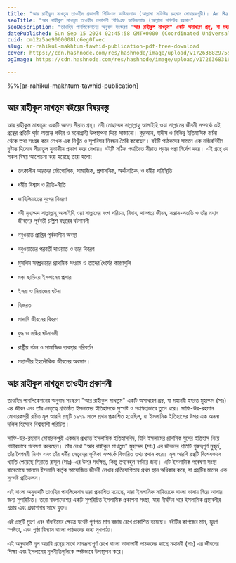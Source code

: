 ```yaml
---
title: "আর রাহীকুল মাখতুম তাওহীদ প্রকাশনী পিডিএফ ডাউনলোড (আল্লামা সফিউর রহমান মোবারকপুরী)। Ar Rahikul Makhtum Tawhid Publication pdf Free download"
seoTitle: "আর রাহীকুল মাখতুম তাওহীদ প্রকাশনী পিডিএফ ডাউনলোড (আল্লামা সফিউর রহমান"
seoDescription: "তাওহিদ পাবলিকেশনের অনুবাদ সংস্করণ "আর রাহীকুল মাখতুম" একটি অসাধারণ গ্রন্থ, যা মহানবী হযরত মুহাম্মদ (সাঃ) এর জীবন এবং তাঁর নেতৃত্বে প্রতিষ্ঠিত ইসলামের ইতিহাস"
datePublished: Sun Sep 15 2024 02:45:58 GMT+0000 (Coordinated Universal Time)
cuid: cm12z5ae9000008lc6eg0fvec
slug: ar-rahikul-makhtum-tawhid-publication-pdf-free-download
cover: https://cdn.hashnode.com/res/hashnode/image/upload/v1726368297551/8dd0dd77-9808-484d-a1c5-41eeff5ba199.webp
ogImage: https://cdn.hashnode.com/res/hashnode/image/upload/v1726368316910/7f100e4d-21be-4c4a-bdc6-0f72ab054495.webp

---
```


%%[ar-rahikul-makhtum-tawhid-publication] 

## আর রাহীকুল মাখতূম বইয়ের বিষয়বস্তু

আর রাহীকুল মাখতূম: একটি অনন্য সীরাত গ্রন্থ। নবী মোহাম্মদ সাল্লাল্লাহু আলাইহি ওয়া সাল্লামের জীবনী সম্পর্কে এই গ্রন্থের প্রতিটি পৃষ্ঠা অত্যন্ত গভীর ও মনোগ্রাহী উপস্থাপনা দিয়ে সাজানো। কুরআন, হাদীস ও বিভিন্ন ইতিহাসিক বর্ণনা থেকে তথ্য সংগ্রহ করে লেখক এক নিখুঁত ও সুপরিসর নিবন্ধন তৈরি করেছেন। বইটি পাঠকদের সামনে এক নজিরবিহীন দৃষ্টান্ত হিসেবে সীরাতুল মুস্তাকীম প্রকাশ করে দেখায়। বইটি সঠিক পদ্ধতিতে সীরাত পড়ার পন্থা নির্দেশ করে। এই গ্রন্থে যে সকল বিষয় আলোচনা করা হয়েছে তারা হলো:

* তৎকালীন আরবের ভৌগোলিক, সামাজিক, প্রশাসনিক, অর্থনৈতিক, ও ধর্মীয় পরিস্থিতি
    
* ধর্মীয় বিশ্বাস ও রীতি-নীতি
    
* জাহিলিয়াতের যুগের বিবরণ
    
* নবী মুহাম্মদ সাল্লাল্লাহু আলাইহি ওয়া সাল্লামের বংশ পরিচয়, বিবাহ, দাম্পত্য জীবন, সন্তান-সন্ততি ও তাঁর মহান জীবনের পূর্ববর্তী চল্লিশ বছরের ঘটনাবলী
    
* নবুওয়াত প্রাপ্তির পূর্বকালীন অবস্থা
    
* নবুওয়াতের পরবর্তী দাওয়াত ও তার বিবরণ
    
* মুসলিম সম্প্রদায়ের প্রাথমিক সংগ্রাম ও তাদের ধৈর্যের কারণগুলি
    
* মক্কা ছাড়িয়ে ইসলামের প্রসার
    
* ইসরা ও মিরাজের ঘটনা
    
* হিজরত
    
* মাদানি জীবনের বিবরণ
    
* যুদ্ধ ও সন্ধির ঘটনাবলী
    
* রাষ্ট্রীয় গঠন ও সামাজিক ব্যবস্থার পরিবর্তন
    
* মহানবীর ইহলৌকিক জীবনের অবসান।
    

## আর রাহীকুল মাখতুম তাওহীদ প্রকাশনী

তাওহিদ পাবলিকেশনের অনুবাদ সংস্করণ "আর রাহীকুল মাখতুম" একটি অসাধারণ গ্রন্থ, যা মহানবী হযরত মুহাম্মদ (সাঃ) এর জীবন এবং তাঁর নেতৃত্বে প্রতিষ্ঠিত ইসলামের ইতিহাসকে সুস্পষ্ট ও সংক্ষিপ্তভাবে তুলে ধরে। সাফি-উর-রহমান মোবারকপুরী রচিত মূল আরবি গ্রন্থটি ১৯৭৯ সালে প্রথম প্রকাশিত হয়েছিল, যা ইসলামিক ইতিহাসের উপর এক অনন্য দলিল হিসেবে বিশ্বব্যাপী পরিচিত।

সাফি-উর-রহমান মোবারকপুরী একজন প্রখ্যাত ইসলামিক ইতিহাসবিদ, যিনি ইসলামের প্রাথমিক যুগের ইতিহাস নিয়ে গভীরভাবে গবেষণা করেছেন। তাঁর লেখা "আর রাহীকুল মাখতুম" মুহাম্মদ (সাঃ) এর জীবনের প্রতিটি গুরুত্বপূর্ণ মুহূর্ত, তাঁর পৈগম্বরী মিশন এবং তাঁর ধর্মীয় নেতৃত্বের ভূমিকা সম্পর্কে বিস্তারিত তথ্য প্রদান করে। মূল আরবি গ্রন্থটি বিশেষভাবে খ্যাতি পেয়েছে সিরাতে রাসূল (সাঃ)-এর উপর সংক্ষিপ্ত, কিন্তু তথ্যবহুল বর্ণনার জন্য। এটি ইসলামিক গবেষণা সংস্থা রাবেতায়ে আলমে ইসলামি কর্তৃক আয়োজিত জীবনী লেখার প্রতিযোগিতায় প্রথম স্থান অধিকার করে, যা গ্রন্থটির মানের এক সুস্পষ্ট প্রতিফলন।

এই বাংলা অনুবাদটি তাওহিদ পাবলিকেশন দ্বারা প্রকাশিত হয়েছে, যারা ইসলামিক সাহিত্যকে বাংলা ভাষায় নিয়ে আসার জন্য সুপরিচিত। তারা বাংলাদেশের একটি সুপরিচিত ইসলামিক প্রকাশনা সংস্থা, যারা দীর্ঘদিন ধরে ইসলামিক গ্রন্থাবলীর প্রচার এবং প্রকাশনার সাথে যুক্ত।

এই গ্রন্থটি মুদ্রণ এবং বাঁধাইয়ের ক্ষেত্রে যথেষ্ট গুণগত মান বজায় রেখে প্রকাশিত হয়েছে। বইটির কাগজের মান, মুদ্রণ স্পষ্টতা, এবং পৃষ্ঠা বিন্যাস বাংলা পাঠকদের জন্য সুখপাঠ্য।

এই অনুবাদটি মূল আরবি গ্রন্থের সাথে সামঞ্জস্যপূর্ণ রেখে বাংলা ভাষাভাষী পাঠকদের কাছে মহানবী (সাঃ) এর জীবনের শিক্ষা এবং ইসলামের মূলনীতিগুলিকে স্পষ্টভাবে উপস্থাপন করে।